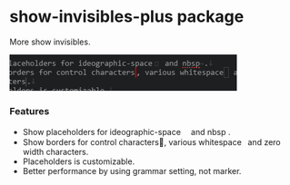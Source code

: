 # show-invisibles-plus package

More show invisibles.

![A screenshot of rectangle-selection package](https://raw.githubusercontent.com/antunnet/atom-show-invisibles-plus/master/demo.png)

### Features

- Show placeholders for ideographic-space　 and nbsp .
- Show borders for control characters, various whitespace  and zero width characters﻿.
- Placeholders is customizable.
- Better performance by using grammar setting, not marker.
